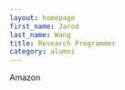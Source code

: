 ```yaml
---
layout: homepage
first_name: Jarod
last_name: Wang
title: Research Programmer
category: alumni
---
```


Amazon
